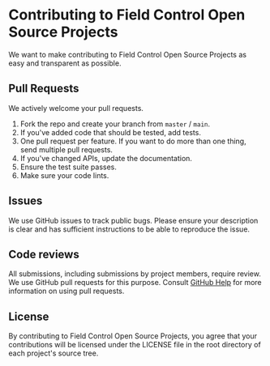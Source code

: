 # Contributing to Field Control Open Source Projects

We want to make contributing to Field Control Open Source Projects as easy and
transparent as possible.

## Pull Requests

We actively welcome your pull requests.

1. Fork the repo and create your branch from `master` / `main`.
2. If you've added code that should be tested, add tests.
3. One pull request per feature. If you want to do more than one thing, send multiple pull requests.
4. If you've changed APIs, update the documentation.
5. Ensure the test suite passes.
6. Make sure your code lints.

## Issues

We use GitHub issues to track public bugs. Please ensure your description is
clear and has sufficient instructions to be able to reproduce the issue.

## Code reviews

All submissions, including submissions by project members, require review. We
use GitHub pull requests for this purpose. Consult
[GitHub Help](https://help.github.com/articles/about-pull-requests/) for more
information on using pull requests.

## License

By contributing to Field Control Open Source Projects, you agree that your
contributions will be licensed under the LICENSE file in the root directory of
each project's source tree.
